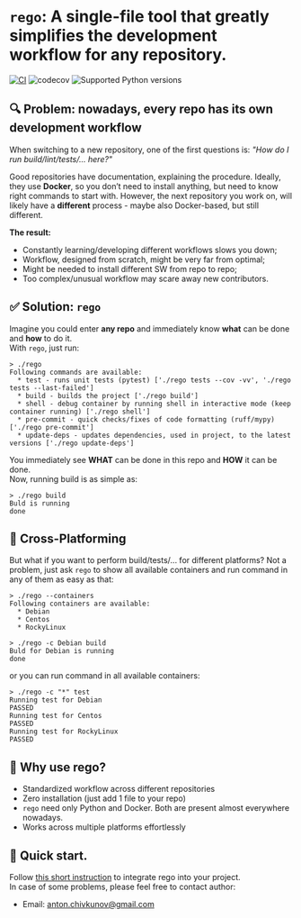# `rego`: A single-file tool that greatly simplifies the development workflow for any repository.

[![CI](https://github.com/frwl404/dev-it-easy/actions/workflows/ci.yml/badge.svg?event=push)](https://github.com/frwl404/dev-it-easy/actions/workflows/ci.yml)
![codecov](https://codecov.io/gh/frwl404/runo/branch/main/graph/badge.svg)
<img src="https://img.shields.io/badge/supported_python-from_3.6_to_3.12-limegreen" alt="Supported Python versions">

## 🔍 Problem: nowadays, every repo has its own development workflow
When switching to a new repository, one of the first questions is: *"How do I run build/lint/tests/... here?"*  

Good repositories have documentation, explaining the procedure. 
Ideally, they use **Docker**, so you don’t need to install anything, 
but need to know right commands to start with. 
However, the next repository you work on, will likely have a **different** process - maybe also Docker-based, but still different.  

**The result:**
- Constantly learning/developing different workflows slows you down;
- Workflow, designed from scratch, might be very far from optimal;
- Might be needed to install different SW from repo to repo;
- Too complex/unusual workflow may scare away new contributors.


## ✅ Solution: `rego`
Imagine you could enter **any repo** and immediately know **what** can be done and **how** to do it.  
With `rego`, just run:  
```
> ./rego
Following commands are available:
  * test - runs unit tests (pytest) ['./rego tests --cov -vv', './rego tests --last-failed']
  * build - builds the project ['./rego build']
  * shell - debug container by running shell in interactive mode (keep container running) ['./rego shell']
  * pre-commit - quick checks/fixes of code formatting (ruff/mypy) ['./rego pre-commit']
  * update-deps - updates dependencies, used in project, to the latest versions ['./rego update-deps']
```

You immediately see **WHAT** can be done in this repo and **HOW** it can be done.  
Now, running build is as simple as:
```
> ./rego build
Buld is running
done
```

## 🔀 Cross-Platforming
But what if you want to perform build/tests/... for different platforms? 
Not a problem, just ask `rego` to show all available containers and run
command in any of them as easy as that:
```
> ./rego --containers
Following containers are available:
  * Debian
  * Centos
  * RockyLinux

> ./rego -c Debian build
Buld for Debian is running
done
```

or you can run command in all available containers:
```
> ./rego -c "*" test
Running test for Debian
PASSED
Running test for Centos
PASSED
Running test for RockyLinux
PASSED
```

## 🎯 Why use rego?
- Standardized workflow across different repositories
- Zero installation (just add 1 file to your repo)
- `rego` need only Python and Docker. Both are present almost everywhere nowadays.
- Works across multiple platforms effortlessly

## 🚀 Quick start.

Follow [this short instruction](docs/QUICK_START.md) to integrate rego into your project.  
In case of some problems, please feel free to contact author:
- Email: anton.chivkunov@gmail.com

